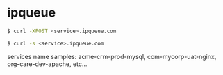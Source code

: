 # ipqueue

```bash
$ curl -XPOST <service>.ipqueue.com
```

```bash
$ curl -s <service>.ipqueue.com
```

services name samples: acme-crm-prod-mysql, com-mycorp-uat-nginx, org-care-dev-apache, etc...
